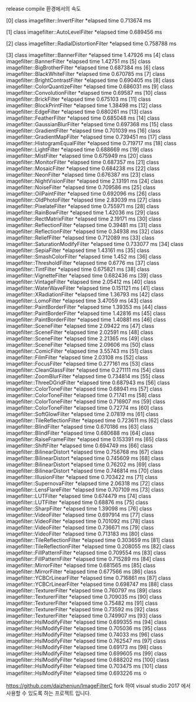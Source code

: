 release compile 환경에서의 속도

[0] class imagefilter::InvertFilter *elapsed time 0.713674 ms

[1] class imagefilter::AutoLevelFilter *elapsed time 0.689456 ms

[2] class imagefilter::RadialDistortionFilter *elapsed time 0.758788 ms

[3] class imagefilter::BannerFilter *elapsed time 1.47926 ms
[4] class imagefilter::BannerFilter *elapsed time 1.42751 ms
[5] class imagefilter::BigBrotherFilter *elapsed time 0.687384 ms
[6] class imagefilter::BlackWhiteFilter *elapsed time 0.670785 ms
[7] class imagefilter::BrightContrastFilter *elapsed time 0.690405 ms
[8] class imagefilter::ColorQuantizeFilter *elapsed time 0.686031 ms
[9] class imagefilter::ConvolutionFilter *elapsed time 0.69587 ms
[10] class imagefilter::BrickFilter *elapsed time 0.675103 ms
[11] class imagefilter::BlockPrintFilter *elapsed time 1.38498 ms
[12] class imagefilter::EdgeFilter *elapsed time 0.680261 ms
[13] class imagefilter::FeatherFilter *elapsed time 0.685048 ms
[14] class imagefilter::GaussianBlurFilter *elapsed time 0.697368 ms
[15] class imagefilter::GradientFilter *elapsed time 0.701039 ms
[16] class imagefilter::GradientMapFilter *elapsed time 0.739451 ms
[17] class imagefilter::HistogramEqualFilter *elapsed time 0.719717 ms
[18] class imagefilter::LightFilter *elapsed time 0.688669 ms
[19] class imagefilter::MistFilter *elapsed time 0.675949 ms
[20] class imagefilter::MonitorFilter *elapsed time 0.687357 ms
[21] class imagefilter::MosaicFilter *elapsed time 0.684238 ms
[22] class imagefilter::NeonFilter *elapsed time 0.676387 ms
[23] class imagefilter::NightVisionFilter *elapsed time 2.13191 ms
[24] class imagefilter::NoiseFilter *elapsed time 0.709586 ms
[25] class imagefilter::OilPaintFilter *elapsed time 0.692096 ms
[26] class imagefilter::OldPhotoFilter *elapsed time 2.83039 ms
[27] class imagefilter::PixelateFilter *elapsed time 0.755971 ms
[28] class imagefilter::RainBowFilter *elapsed time 1.42036 ms
[29] class imagefilter::RectMatrixFilter *elapsed time 2.19171 ms
[30] class imagefilter::ReflectionFilter *elapsed time 0.39481 ms
[31] class imagefilter::ReflectionFilter *elapsed time 0.34938 ms
[32] class imagefilter::ReliefFilter *elapsed time 0.712089 ms
[33] class imagefilter::SaturationModifyFilter *elapsed time 0.733077 ms
[34] class imagefilter::SepiaFilter *elapsed time 1.43161 ms
[35] class imagefilter::SmashColorFilter *elapsed time 1.452 ms
[36] class imagefilter::ThresholdFilter *elapsed time 0.6776 ms
[37] class imagefilter::TintFilter *elapsed time 0.675821 ms
[38] class imagefilter::VignetteFilter *elapsed time 0.682436 ms
[39] class imagefilter::VintageFilter *elapsed time 2.05412 ms
[40] class imagefilter::WaterWaveFilter *elapsed time 0.151121 ms
[41] class imagefilter::XRadiationFilter *elapsed time 1.36793 ms
[42] class imagefilter::LomoFilter *elapsed time 3.47059 ms
[43] class imagefilter::PaintBorderFilter *elapsed time 1.39353 ms
[44] class imagefilter::PaintBorderFilter *elapsed time 1.42816 ms
[45] class imagefilter::PaintBorderFilter *elapsed time 1.40881 ms
[46] class imagefilter::SceneFilter *elapsed time 2.09422 ms
[47] class imagefilter::SceneFilter *elapsed time 2.02591 ms
[48] class imagefilter::SceneFilter *elapsed time 2.21365 ms
[49] class imagefilter::SceneFilter *elapsed time 2.09606 ms
[50] class imagefilter::ComicFilter *elapsed time 3.55743 ms
[51] class imagefilter::FilmFilter *elapsed time 2.03108 ms
[52] class imagefilter::FocusFilter *elapsed time 0.277161 ms
[53] class imagefilter::CleanGlassFilter *elapsed time 0.271111 ms
[54] class imagefilter::ZoomBlurFilter *elapsed time 0.734814 ms
[55] class imagefilter::ThreeDGridFilter *elapsed time 0.687943 ms
[56] class imagefilter::ColorToneFilter *elapsed time 0.68941 ms
[57] class imagefilter::ColorToneFilter *elapsed time 0.71741 ms
[58] class imagefilter::ColorToneFilter *elapsed time 0.716907 ms
[59] class imagefilter::ColorToneFilter *elapsed time 0.72774 ms
[60] class imagefilter::SoftGlowFilter *elapsed time 2.07819 ms
[61] class imagefilter::TileReflectionFilter *elapsed time 0.723611 ms
[62] class imagefilter::BlindFilter *elapsed time 0.670186 ms
[63] class imagefilter::BlindFilter *elapsed time 0.680688 ms
[64] class imagefilter::RaiseFrameFilter *elapsed time 0.153391 ms
[65] class imagefilter::ShiftFilter *elapsed time 0.694749 ms
[66] class imagefilter::BilinearDistort *elapsed time 0.756768 ms
[67] class imagefilter::BilinearDistort *elapsed time 0.745609 ms
[68] class imagefilter::BilinearDistort *elapsed time 0.76202 ms
[69] class imagefilter::BilinearDistort *elapsed time 0.746814 ms
[70] class imagefilter::IllusionFilter *elapsed time 0.703422 ms
[71] class imagefilter::SupernovaFilter *elapsed time 2.06318 ms
[72] class imagefilter::LensFlareFilter *elapsed time 0.707109 ms
[73] class imagefilter::LUTFilter *elapsed time 0.674479 ms
[74] class imagefilter::LUTFilter *elapsed time 0.68876 ms
[75] class imagefilter::SharpFilter *elapsed time 1.39098 ms
[76] class imagefilter::VideoFilter *elapsed time 0.697914 ms
[77] class imagefilter::VideoFilter *elapsed time 0.701092 ms
[78] class imagefilter::VideoFilter *elapsed time 0.736671 ms
[79] class imagefilter::VideoFilter *elapsed time 0.713183 ms
[80] class imagefilter::TileReflectionFilter *elapsed time 0.303659 ms
[81] class imagefilter::TileReflectionFilter *elapsed time 0.208055 ms
[82] class imagefilter::FillPatternFilter *elapsed time 0.709554 ms
[83] class imagefilter::FillPatternFilter *elapsed time 0.715289 ms
[84] class imagefilter::MirrorFilter *elapsed time 0.681565 ms
[85] class imagefilter::MirrorFilter *elapsed time 0.677566 ms
[86] class imagefilter::YCBCrLinearFilter *elapsed time 0.716861 ms
[87] class imagefilter::YCBCrLinearFilter *elapsed time 0.698747 ms
[88] class imagefilter::TexturerFilter *elapsed time 0.760797 ms
[89] class imagefilter::TexturerFilter *elapsed time 0.709035 ms
[90] class imagefilter::TexturerFilter *elapsed time 0.75482 ms
[91] class imagefilter::TexturerFilter *elapsed time 0.73592 ms
[92] class imagefilter::TexturerFilter *elapsed time 0.749907 ms
[93] class imagefilter::HslModifyFilter *elapsed time 0.699355 ms
[94] class imagefilter::HslModifyFilter *elapsed time 0.705036 ms
[95] class imagefilter::HslModifyFilter *elapsed time 0.74033 ms
[96] class imagefilter::HslModifyFilter *elapsed time 0.762547 ms
[97] class imagefilter::HslModifyFilter *elapsed time 0.69173 ms
[98] class imagefilter::HslModifyFilter *elapsed time 0.699605 ms
[99] class imagefilter::HslModifyFilter *elapsed time 0.688202 ms
[100] class imagefilter::HslModifyFilter *elapsed time 0.703475 ms
[101] class imagefilter::HslModifyFilter *elapsed time 0.693226 ms
ㅇ

https://github.com/daizhenjun/ImageFilterC fork 하여 visual studio 2017 에서 사용할 수 있도록 하는 프로젝트 입니다.
